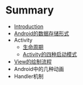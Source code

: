 # Summary

* [Introduction](README.md)
* [Android的数据存储形式](androidde_shu_ju_cun_chu_xing_shi.md)
* Activity
   * [生命周期](sheng_ming_zhou_qi.md)
   * [Activity的四种启动模式](activityde_si_zhong_qi_dong_mo_shi.md)
* [View的绘制流程](viewde_hui_zhi_liu_cheng.md)
* Android中的几种动画
* Handler机制

